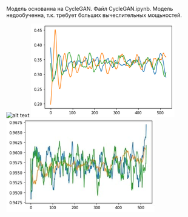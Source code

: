 
Модель основанна на CycleGAN.
Файл CycleGAN.ipynb. Модель недообученна, т.к. требует больших вычеслительных мощьностей.

![alt text](best.gif)
![alt text](Prosity.png)
![alt text](photo_2020-11-22_17-08-33.jpg)
